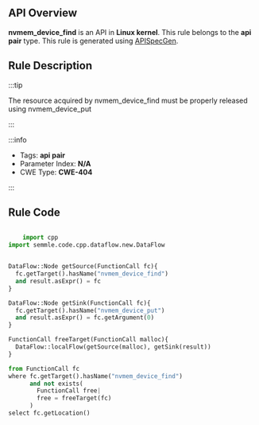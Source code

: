 ---
---


## API Overview
**nvmem_device_find** is an API in **Linux kernel**. This rule belongs to the **api pair** type. This rule is generated using [APISpecGen](../../tools/APISpecGen).
## Rule Description

:::tip

The resource acquired by nvmem_device_find must be properly released using nvmem_device_put

:::

:::info

- Tags: **api pair**
- Parameter Index: **N/A**
- CWE Type: **CWE-404**

:::

## Rule Code
```python

    import cpp
import semmle.code.cpp.dataflow.new.DataFlow


DataFlow::Node getSource(FunctionCall fc){
  fc.getTarget().hasName("nvmem_device_find")
  and result.asExpr() = fc
}

DataFlow::Node getSink(FunctionCall fc){
  fc.getTarget().hasName("nvmem_device_put")
  and result.asExpr() = fc.getArgument(0)
}

FunctionCall freeTarget(FunctionCall malloc){
  DataFlow::localFlow(getSource(malloc), getSink(result))
}

from FunctionCall fc
where fc.getTarget().hasName("nvmem_device_find")
      and not exists(
        FunctionCall free| 
        free = freeTarget(fc)
      )
select fc.getLocation()

    
```